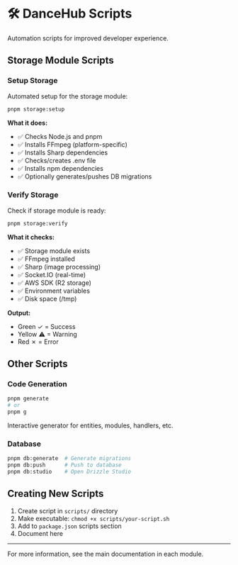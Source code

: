 # 🛠️ DanceHub Scripts

Automation scripts for improved developer experience.

## Storage Module Scripts

### Setup Storage

Automated setup for the storage module:

```bash
pnpm storage:setup
```

**What it does:**

-   ✅ Checks Node.js and pnpm
-   ✅ Installs FFmpeg (platform-specific)
-   ✅ Installs Sharp dependencies
-   ✅ Checks/creates .env file
-   ✅ Installs npm dependencies
-   ✅ Optionally generates/pushes DB migrations

### Verify Storage

Check if storage module is ready:

```bash
pnpm storage:verify
```

**What it checks:**

-   ✅ Storage module exists
-   ✅ FFmpeg installed
-   ✅ Sharp (image processing)
-   ✅ Socket.IO (real-time)
-   ✅ AWS SDK (R2 storage)
-   ✅ Environment variables
-   ✅ Disk space (/tmp)

**Output:**

-   Green ✓ = Success
-   Yellow ⚠ = Warning
-   Red ✗ = Error

## Other Scripts

### Code Generation

```bash
pnpm generate
# or
pnpm g
```

Interactive generator for entities, modules, handlers, etc.

### Database

```bash
pnpm db:generate  # Generate migrations
pnpm db:push      # Push to database
pnpm db:studio    # Open Drizzle Studio
```

## Creating New Scripts

1. Create script in `scripts/` directory
2. Make executable: `chmod +x scripts/your-script.sh`
3. Add to `package.json` scripts section
4. Document here

---

For more information, see the main documentation in each module.
